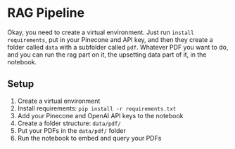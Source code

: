 # RAG Pipeline

Okay, you need to create a virtual environment. Just run `install requirements`, put in your Pinecone and API key, and then they create a folder called `data` with a subfolder called `pdf`. Whatever PDF you want to do, and you can run the rag part on it, the upsetting data part of it, in the notebook.

## Setup

1. Create a virtual environment
2. Install requirements: `pip install -r requirements.txt`
3. Add your Pinecone and OpenAI API keys to the notebook
4. Create a folder structure: `data/pdf/`
5. Put your PDFs in the `data/pdf/` folder
6. Run the notebook to embed and query your PDFs